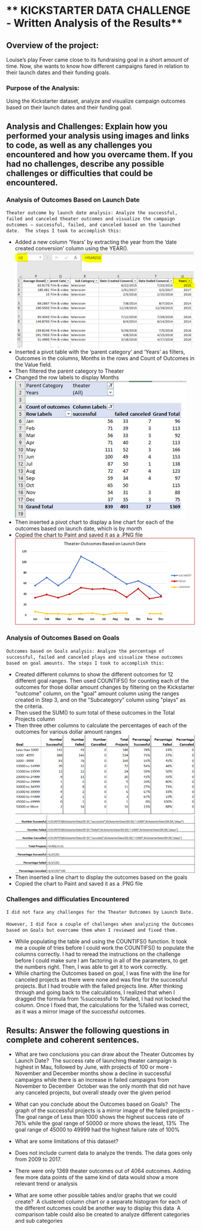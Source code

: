 #	** KICKSTARTER DATA CHALLENGE - Written Analysis of the Results**

##	**Overview of the project:**
Louise’s play Fever came close to its fundraising goal in a short amount of time. Now, she wants to know how different campaigns fared in relation to their launch dates and their funding goals. 

### 	**Purpose of the Analysis:**
Using the Kickstarter dataset, analyze and visualize campaign outcomes based on their launch dates and their funding goal.

##	Analysis and Challenges: Explain how you performed your analysis using images and links to code, as well as any challenges you encountered and how you overcame them. If you had no challenges, describe any possible challenges or difficulties that could be encountered.

### 	Analysis of Outcomes Based on Launch Date
	Theater outcome by launch date analysis: Analyze the successful, failed and canceled theater outcomes and visualize the campaign outcomes – successful, failed, and canceled based on the launched date.  The steps I took to accomplish this:
-	Added a new column ‘Years’ by extracting the year from the ‘date created conversion’ column using the YEAR().
![Analysis1a](https://github.com/veenapu/kickstarter-analysis/blob/main/Resources/Screenshots/Analysis%201a.png)	
-	Inserted a pivot table with the ‘parent category’ and ‘Years’ as filters, Outcomes in the columns, Months in the rows and Count of Outcomes in the Value field.
-	Then filtered the parent category to Theater
-	Changed the row labels to display Months
![Analysis1b](https://github.com/veenapu/kickstarter-analysis/blob/main/Resources/Screenshots/Analysis%201b.png)	
-	Then inserted a pivot chart to display a line chart for each of the outcomes based on launch date, which is by month
-	Copied the chart to Paint and saved it as a .PNG file
![Analysis1c](https://github.com/veenapu/kickstarter-analysis/blob/main/Resources/Screenshots/Analysis%201c.png)
###	Analysis of Outcomes Based on Goals	
	Outcomes based on Goals analysis: Analyze the percentage of successful, failed and canceled plays and visualize these outcomes based on goal amounts. The steps I took to accomplish this:
-	Created different columns to show the different outcomes for 12 different goal ranges.  Then used COUNTIFS() for counting each of the outcomes for those dollar amount changes by filtering on the Kickstarter "outcome" column, on the "goal" amount column using the ranges created in Step 3, and on the "Subcategory" column using "plays" as the criteria.
-	Then used the SUM() to sum total of these outcomes in the Total Projects column
-	Then three other columns to calculate the percentages of each of the outcomes for various dollar amount ranges
![Analysis2a](https://github.com/veenapu/kickstarter-analysis/blob/main/Resources/Screenshots/Analysis%202a.png)
![Analysis2b](https://github.com/veenapu/kickstarter-analysis/blob/main/Resources/Screenshots/Analysis%202b.png)
-	Then inserted a line chart to display the outcomes based on the goals
-	Copied the chart to Paint and saved it as a .PNG file

###	Challenges and difficulaties Encountered
	I did not face any challenges for the Theater Outcomes by Launch Date. 

	However, I did face a couple of challenges when analyzing the Outcomes based on Goals but overcame them when I reviewed and fixed them.
-	While populating the table and using the COUNTIFS() function. It took me a couple of tries before I could work the COUNTIFS() to populate the columns correctly. I had to reread the instructions on the challenge before I could make sure I am factoring in all of the parameters, to get the numbers right.  Then, I was able to get it to work correctly.
-	While charting the Outcomes based on goal, I was fine with the line for canceled projects as there were none and was fine for the successful projects.  But I had trouble with the failed projects line.  After thinking through and going back to the calculations, I realized that when I dragged the formula from %successful to %failed, I had not locked the column.  Once I fixed that, the calculations for the %failed was correct, as it was a mirror image of the successful outcomes.

##	**Results: Answer the following questions in complete and coherent sentences.**

-	What are two conclusions you can draw about the Theater Outcomes by Launch Date?
­	The success rate of launching theater campaign is highest in Mau, followed by June, with projects of 100 or more
­	November and December months show a decline in successful campaigns while there is an increase in failed campaigns from November to December
­	October was the only month that did not have any canceled projects, but overall steady over the given period

-	What can you conclude about the Outcomes based on Goals?
­	The graph of the successful projects is a mirror image of the failed projects
­	The goal range of Less than 1000 shows the highest success rate of 76% while the goal range of 50000 or more shows the least, 13%
­	The goal range of 45000 to 49999 had the highest failure rate of 100%

-	What are some limitations of this dataset?
-	Does not include current data to analyze the trends. The data goes only from 2009 to 2017. 
-	There were only 1369 theater outcomes out of 4064 outcomes.  Adding few more data points of the same kind of data would show a more relevant trend or analysis

-	What are some other possible tables and/or graphs that we could create?
­	A clustered column chart or a separate histogram for each of the different outcomes could be another way to display this data
­	A comparison table could also be created to analyze different categories and sub categories

